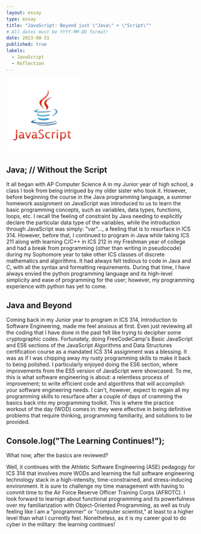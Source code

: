 ```yaml
---
layout: essay
type: essay
title: "JavaScript: Beyond just \"Java\" + \"Script\""
# All dates must be YYYY-MM-DD format!
date: 2023-08-31
published: true
labels:
  - JavaScript
  - Reflection
---
```


<img width="200px" class="rounded float-start pe-4" src="../img/JS image.png">

## Java; // Without the Script

It all began with AP Computer Science A in my Junior year of high school, a class I took from being intrigued by my older sister who took it. However, before beginning the course in the Java programming language, a summer homework assignment on JavaScript was introduced to us to learn the basic programming concepts, such as variables, data types, functions, loops, etc. I recall the feeling of constraint by Java needing to explicitly declare the particular data type of the variables, while the introduction through JavaScript was simply: "var"..., a feeling that is to resurface in ICS 314. However, before that, I continued to program in Java while taking ICS 211 along with learning C/C++ in ICS 212 in my Freshman year of college and had a break from programming (other than writing in pseudocode) during my Sophomore year to take other ICS classes of discrete mathematics and algorithms. It had always felt tedious to code in Java and C, with all the syntax and formatting requirements. During that time, I have always envied the python programming language and its high-level simplicity and ease of programming for the user; however, my programming experience with python has yet to come.

## Java and Beyond

Coming back in my Junior year to program in ICS 314, Introduction to Software Engineering, made me feel anxious at first. Even just reviewing all the coding that I have done in the past felt like trying to decipher some cryptographic codes. Fortunately, doing FreeCodeCamp's Basic JavaScript and ES6 sections of the JavaScript Algorithms and Data Structures certification course as a mandated ICS 314 assignment was a blessing. It was as if I was chipping away my rusty programming skills to make it back to being polished. I particularly enjoyed doing the ES6 section, where improvements from the ES5 version of JavaScript were showcased. To me, this is what software engineering is about: a relentless process of improvement; to write efficient code and algorithms that will accomplish your software engineering needs. I can't, however, expect to regain all my programming skills to resurface after a couple of days of cramming the basics back into my programming toolkit. This is where the practice workout of the day (WOD) comes in: they were effective in being definitive problems that require thinking, programming familiarity, and solutions to be provided.

## Console.log("The Learning Continues!");

What now, after the basics are reviewed? 

Well, it continues with the Athletic Software Engineering (ASE) pedagogy for ICS 314 that involves more WODs and learning the full software engineering technology stack in a high-intensity, time-constrained, and stress-inducing environment. It is sure to challenge my time management with having to commit time to the Air Force Reserve Officer Training Corps (AFROTC). I look forward to learnign about functional programming and its powerfulness over my familiarization with Object-Oriented Programming, as well as truly feeling like I am a "programmer" or "computer scientist," at least to a higher level than what I currently feel. Nonetheless, as it is my career goal to do cyber in the military: the learning continues!
